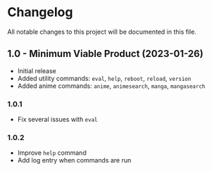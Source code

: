 # Changelog
All notable changes to this project will be documented in this file.

## 1.0 - Minimum Viable Product (2023-01-26)
- Initial release
- Added utility commands: `eval`, `help`, `reboot`, `reload`, `version`
- Added anime commands: `anime`, `animesearch`, `manga`, `mangasearch`

### 1.0.1
- Fix several issues with `eval`

### 1.0.2
- Improve `help` command
- Add log entry when commands are run